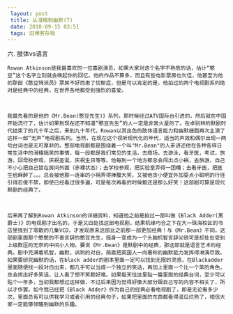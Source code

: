 ```yaml
---
 layout: post
 title: 从滑稽到幽默(7)
 date: 2018-09-15 03:51
 tags: 旧博客存档
---
```

六. 肢体vs语言



    Rowan Atkinson是我最喜欢的一位喜剧演员，如果大家对这个名字不熟悉的话，估计“憨豆”这个名字立刻就会唤起你的回忆。他的作品不算多，而且有些电影票房也欠佳，他甚至为他的那部《憨豆特派员》票房不好而患了忧郁症，但是可以肯定的是，他拍过的两个电视剧系列绝对是经典中的经典，在世界各地都受到强烈的喜爱。



    我最先看的是他的《Mr.Bean(憨豆先生)》系列，那时候经过ATV国际台引进的，然后就在中国开始流行了，估计如果到现在还不知道“憨豆先生”的人一定是非常火星的了。在卓别林的默剧时代结束了的几十年之后，来到九十年代，Rowan以其出色的肢体语言能力和幽默细胞再次主演了这样一部“无声”电视剧系列。当然，在现在这个视听现代化的年代，适当的声效和偶尔出现一两句台词也是无可厚非的。整部电视剧都是围绕着一个叫"Mr.Bean"的人来讲述他在各种各样日常生活中的滑稽搞笑的事情，每一段都是我们常见的生活，去商场，去游泳，看牙医，考试，旅游，回母校参观，庆祝圣诞，庆祝生日等等。他每到一个地方都总会闯出点小祸，去旅游，自己不小心把自己锁在房间外面（赤裸状态）；去学校参观，把实验室弄得一团糟；去看牙医，把医生给麻醉了。。。总会被他那一连串的小祸弄得捧腹大笑，又被他贪小便宜外加耍点小聪明的行径引得忍俊不禁，即使已经看过很多遍，可是每次再看的时候都还是那么好笑！这部剧可算是现代默剧的经典了。



    后来再了解到Rowan Atkinson的详细资料，知道他之前是拍过一部叫做《Black Adder(黑爵士)》的电视剧才出名的，于是又四处找这部电视剧，结果机缘巧合之下在大一珠海校区的书店里找到了零散的几集VCD，才发现原来这部比之前那一部更加经典！与《Mr.Bean》不同，这部剧里面那个憨憨的不善言辞的憨豆先生，摇身一变成为一个头脑机智言辞尖锐可是却处处受到上级欺压的无奈的中间小人物。要说《Mr.Bean》是默剧中的经典，那这部就是语言艺术的经典。剧中充满着机智，幽默，讽刺的对白，简直把英国人一向著称的幽默能力发挥得淋漓尽致。如果要研究幽默的话，在black adder的剧本里面一定可以找到无限的灵感，在Blackadder里面随便找一段对白出来，都几乎可以当成一个独立的笑话，再加上里面一个比一个笨的角色，总会闹出好多笑话，让人看了想不笑都好难。如果每天往这里贴一篇里面的经典台词，至少可以贴个一年多，当初我都想过这样做，不过后来因为觉得好像大部分跟自己写的内容不相关了，所以才作罢。如今我已经把《Black Adder》作为自己的经典必看电视剧了，即是无论看多少次，里面总有可以供我学习或者引用的经典句子，如果把里面的东西都看得滚瓜烂熟了，相信大家一定能够领略到幽默的乐趣。

